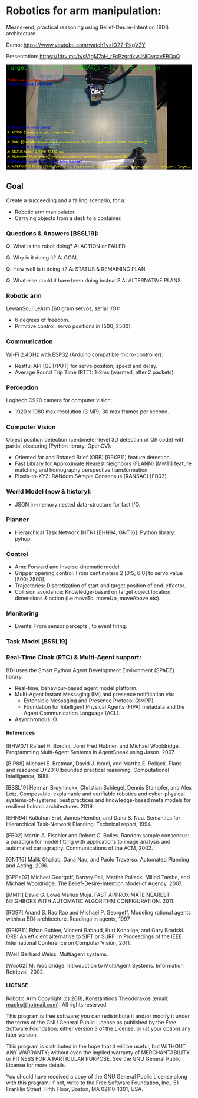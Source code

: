 # Robotics for arm manipulation:

Means-end, practical reasoning using Belief-Desire-Intention (BDI) architecture.

Demo: https://www.youtube.com/watch?v=lO22-RkgV2Y

Presentation: https://1drv.ms/b/s!AgM7aH_rFcPzgrdkwJNIGvczvEBOaQ

![Means-end, practical reasoning using Belief-Desire-Intention (BDI) architecture.](pics/arm_demo_pic.png)

## Goal
Create a succeeding and a failing scenario, for a:
- Robotic arm manipulator.
- Carrying objects from a desk to a container.

### Questions & Answers [BSSL19]:
Q: What is the robot doing? A: ACTION or FAILED

Q: Why is it doing it? A: GOAL

Q: How well is it doing it? A: STATUS & REMAINING PLAN

Q: What else could it have been doing instead? A: ALTERNATIVE PLANS

### Robotic arm
LewanSoul LeArm (60 gram servos, serial I/O):

- 6 degrees of freedom.
- Primitive control: servo positions in [500, 2500].

### Communication
Wi-Fi 2.4GHz with ESP32 (Arduino compatible micro-controller):

- Restful API (GET/PUT) for servo position, speed and delay.
- Average Round Trip Time (RTT):  1-2ms (warmed, after 2 packets).

### Perception
Logitech C920 camera for computer vision:

- 1920 x 1080 max resolution (3 MP), 30 max frames per second.

### Computer Vision
Object position detection (centimeter-level 3D detection of QR code) with partial obscuring (Python library: OpenCV):

- Oriented far and Rotated Brief (ORB) [RRKB11] feature detection.
- Fast Library for Approximate Nearest Neighbors (FLANN) [MM11] feature matching and homography perspective transformation.
- Pixels-to-XYZ: RANdom SAmple Consensus (RANSAC) [FB02].

### World Model (now & history):
- JSON in-memory nested data-structure for fast I/O.

### Planner
- Hierarchical Task Network (HTN) [EHN94, GNT16]. Python library: pyhop.

### Control
- Arm: Forward and Inverse kinematic model.
- Gripper opening control: From centimeters 2 [0:5; 6:0] to servo value [500; 2500].
- Trajectories: Discretization of start and target position of end-effector.
- Collision avoidance: Knowledge-based on target object location, dimensions & action (i.e
moveTo, moveUp, moveAbove etc).

### Monitoring
- Events: From sensor percepts , to event firing.

### Task Model [BSSL19]

### Real-Time Clock (RTC) & Multi-Agent support:
BDI uses the Smart Python Agent Development Environment (SPADE) library:

- Real-time, behaviour-based agent model platform.
- Multi-Agent Instant Messaging (IM) and presence notification via:
  - Extensible Messaging and Presence Protocol (XMPP).
  - Foundation for Intelligent Physical Agents (FIPA) metadata and the Agent Communication Language (ACL). 
- Asynchronous IO.

#### References

[BHW07] Rafael H. Bordini, Jomi Fred Hubner, and Michael Wooldridge. Programming Multi-Agent Systems in AgentSpeak using Jason. 2007.

[BIP88] Michael E. Bratman, David J. Israel, and Martha E. Pollack. Plans and resource[U+2010]bounded practical reasoning. Computational Intelligence, 1988.

[BSSL19] Herman Bruyninckx, Christian Schlegel, Dennis Stampfer, and Alex Lotz. Composable, explainable and verifiable robotics and cyber-physical systems-of-systems: best practices and knowledge-based meta models for resilient holonic architectures. 2019.

[EHN94] Kutluhan Erol, James Hendler, and Dana S. Nau. Semantics for Hierarchical Task-Network Planning. Technical report, 1994.

[FB02] Martin A. Fischler and Robert C. Bolles. Random sample consensus: a paradigm for model fitting with applications to image analysis and automated cartography. Communications of the ACM, 2002.

[GNT16] Malik Ghallab, Dana Nau, and Paolo Traverso. Automated Planning and Acting. 2016.

[GPP+07] Michael Georgeff, Barney Pell, Martha Pollack, Milind Tambe, and Michael Wooldridge. The Belief-Desire-Intention Model of Agency. 2007.

[MM11] David G. Lowe Marius Muja. FAST APPROXIMATE NEAREST NEIGHBORS WITH AUTOMATIC ALGORITHM CONFIGURATION. 2011.

[RG97] Anand S. Rao Rao and Michael P. Georgeff. Modeling rational agents within a BDI-architecture. Readings in agents, 1997.

[RRKB11] Ethan Rublee, Vincent Rabaud, Kurt Konolige, and Gary Bradski. ORB: An efficient alternative to SIFT or SURF. In Proceedings of the IEEE International Conference on Computer Vision, 2011.

[Wei] Gerhard Weiss. Multiagent systems.

[Woo02] M. Wooldridge. Introduction to MultiAgent Systems. Information Retrieval, 2002.

#### LICENSE

Robotic Arm
Copyright (c) 2018, Konstantinos Theodorakos (email: madks@hotmail.com).
All rights reserved.

This program is free software; you can redistribute it and/or
modify it under the terms of the GNU General Public License
as published by the Free Software Foundation; either version 3
of the License, or (at your option) any later version.

This program is distributed in the hope that it will be useful,
but WITHOUT ANY WARRANTY; without even the implied warranty of
MERCHANTABILITY or FITNESS FOR A PARTICULAR PURPOSE.  See the
GNU General Public License for more details.

You should have received a copy of the GNU General Public License
along with this program; if not, write to the Free Software
Foundation, Inc., 51 Franklin Street, Fifth Floor, Boston, MA  02110-1301, USA.